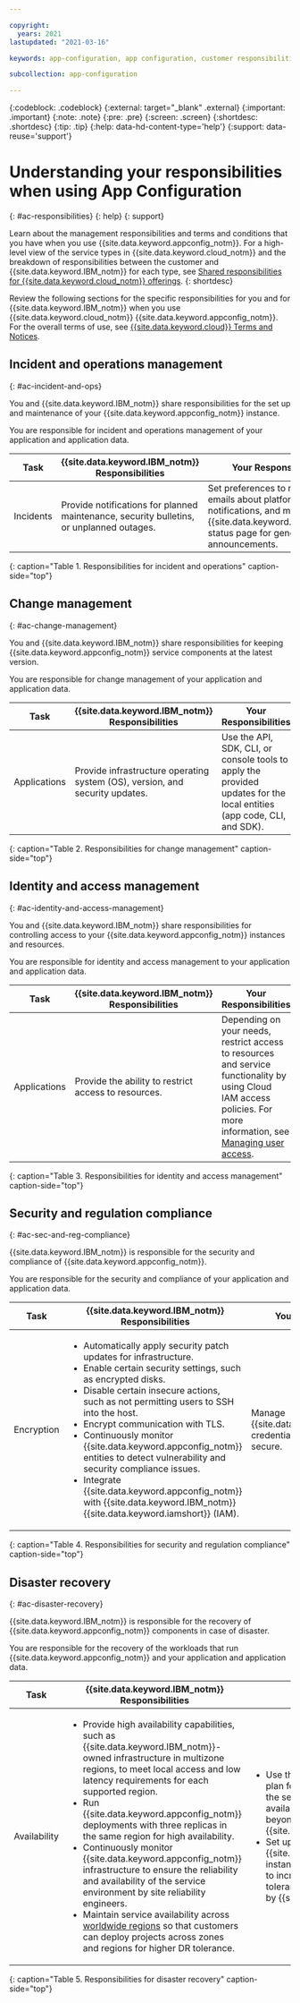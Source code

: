 ```yaml
---

copyright:
  years: 2021
lastupdated: "2021-03-16"

keywords: app-configuration, app configuration, customer responsibilities, IBM responsibilities, terms and conditions, disaster recovery, toolchain backup

subcollection: app-configuration

---
```


{:codeblock: .codeblock}
{:external: target="_blank" .external}
{:important: .important}
{:note: .note}
{:pre: .pre}
{:screen: .screen}
{:shortdesc: .shortdesc}
{:tip: .tip}
{:help: data-hd-content-type='help'}
{:support: data-reuse='support'}

# Understanding your responsibilities when using App Configuration
{: #ac-responsibilities}
{: help}
{: support}

Learn about the management responsibilities and terms and conditions that you have when you use {{site.data.keyword.appconfig_notm}}. For a high-level view of the service types in {{site.data.keyword.cloud_notm}} and the breakdown of responsibilities between the customer and {{site.data.keyword.IBM_notm}} for each type, see [Shared responsibilities for {{site.data.keyword.cloud_notm}} offerings](/docs/overview?topic=overview-shared-responsibilities).
{: shortdesc}

Review the following sections for the specific responsibilities for you and for {{site.data.keyword.IBM_notm}} when you use {{site.data.keyword.cloud_notm}} {{site.data.keyword.appconfig_notm}}. For the overall terms of use, see [{{site.data.keyword.cloud}} Terms and Notices](/docs/overview/terms-of-use?topic=overview-terms).

## Incident and operations management
{: #ac-incident-and-ops}

You and {{site.data.keyword.IBM_notm}} share responsibilities for the set up and maintenance of your {{site.data.keyword.appconfig_notm}} instance.

You are responsible for incident and operations management of your application and application data.

|Task     |{{site.data.keyword.IBM_notm}} Responsibilities |Your Responsibilities |
|-------------|-----------------------|-----------------------|
|Incidents |Provide notifications for planned maintenance, security bulletins, or unplanned outages. |Set preferences to receive emails about platform notifications, and monitor the {{site.data.keyword.cloud_notm}} status page for general announcements. |
{: caption="Table 1. Responsibilities for incident and operations" caption-side="top"}

## Change management
{: #ac-change-management}

You and {{site.data.keyword.IBM_notm}} share responsibilities for keeping {{site.data.keyword.appconfig_notm}} service components at the latest version.

You are responsible for change management of your application and application data.

|Task     |{{site.data.keyword.IBM_notm}} Responsibilities |Your Responsibilities |
|-------------|-----------------------|-----------------------|
|Applications |Provide infrastructure operating system (OS), version, and security updates. |Use the API, SDK, CLI, or console tools to apply the provided updates for the local entities (app code, CLI, and SDK). |
{: caption="Table 2. Responsibilities for change management" caption-side="top"}

## Identity and access management
{: #ac-identity-and-access-management}

You and {{site.data.keyword.IBM_notm}} share responsibilities for controlling access to your {{site.data.keyword.appconfig_notm}} instances and resources.

You are responsible for identity and access management to your application and application data.

|Task     |{{site.data.keyword.IBM_notm}} Responsibilities |Your Responsibilities |
|-------------|-----------------------|-----------------------|
|Applications |Provide the ability to restrict access to resources.	|Depending on your needs, restrict access to resources and service functionality by using Cloud IAM access policies. For more information, see [Managing user access](/docs/app-configuration?topic=app-configuration-ac-service-access-management). |
{: caption="Table 3. Responsibilities for identity and access management" caption-side="top"}

## Security and regulation compliance
{: #ac-sec-and-reg-compliance}

{{site.data.keyword.IBM_notm}} is responsible for the security and compliance of {{site.data.keyword.appconfig_notm}}.

You are responsible for the security and compliance of your application and application data.

|Task     |{{site.data.keyword.IBM_notm}} Responsibilities |Your Responsibilities |
|-------------|-----------------------|-----------------------|
|Encryption |<ul><li>Automatically apply security patch updates for infrastructure.</li><li>Enable certain security settings, such as encrypted disks.</li><li>Disable certain insecure actions, such as not permitting users to SSH into the host.</li><li>Encrypt communication with TLS.</li><li>Continuously monitor {{site.data.keyword.appconfig_notm}} entities to detect vulnerability and security compliance issues.</li><li>Integrate {{site.data.keyword.appconfig_notm}} with {{site.data.keyword.IBM_notm}} {{site.data.keyword.iamshort}} (IAM).</li></ul> |Manage {{site.data.keyword.cloud_notm}} credentials, and keep credentials secure. |
{: caption="Table 4. Responsibilities for security and regulation compliance" caption-side="top"}

## Disaster recovery
{: #ac-disaster-recovery}

{{site.data.keyword.IBM_notm}} is responsible for the recovery of {{site.data.keyword.appconfig_notm}} components in case of disaster.

You are responsible for the recovery of the workloads that run {{site.data.keyword.appconfig_notm}} and your application and application data.

|Task     |{{site.data.keyword.IBM_notm}} Responsibilities |Your Responsibilities |
|-------------|-----------------------|-----------------------|
|Availability |<ul><li>Provide high availability capabilities, such as {{site.data.keyword.IBM_notm}}-owned infrastructure in multizone regions, to meet local access and low latency requirements for each supported region. </li><li>Run {{site.data.keyword.appconfig_notm}} deployments with three replicas in the same region for high availability.</li><li>Continuously monitor {{site.data.keyword.appconfig_notm}} infrastructure to ensure the reliability and availability of the service environment by site reliability engineers.</li><li>Maintain service availability across [worldwide regions](/docs/app-configuration?topic=app-configuration-ac-regions-endpoints#ac-regions) so that customers can deploy projects across zones and regions for higher DR tolerance.</li></ul> |<ul><li>Use the list of [available regions](/docs/app-configuration?topic=app-configuration-ac-regions-endpoints#ac-regions) to plan for and create new instances of the service to meet performance and availability requirements above and beyond the default provided by {{site.data.keyword.IBM_notm}}.</li><li>Set up additional {{site.data.keyword.appconfig_notm}} instances across zones and regions to increase disaster recovery tolerance above the default provided by {{site.data.keyword.IBM_notm}}.</li></ul>
{: caption="Table 5. Responsibilities for disaster recovery" caption-side="top"}
